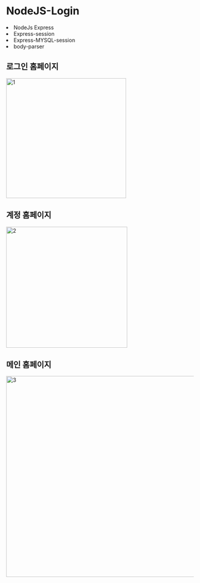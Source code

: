 # NodeJS-Login
<li>NodeJs Express</li>
<li>Express-session</li>
<li>Express-MYSQL-session</li>
<li>body-parser</li>


<h2>로그인 홈페이지</h2>
<img width="322" alt="1" src="https://github.com/baskduf/NodeJS-Login/assets/20144414/4bb71edb-363b-4b64-859c-b7837abafef9">

<h2>계정 홈페이지</h2>
<img width="325" alt="2" src="https://github.com/baskduf/NodeJS-Login/assets/20144414/bec2ed90-d6ca-4661-b441-97718111f045">

<h2>메인 홈페이지</h2>
<img width="540" alt="3" src="https://github.com/baskduf/NodeJS-Login/assets/20144414/d226d737-2dbc-40eb-9d8f-5c4e054ef0a1">

